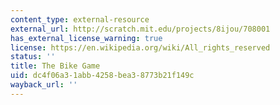 ```yaml
---
content_type: external-resource
external_url: http://scratch.mit.edu/projects/8ijou/708001
has_external_license_warning: true
license: https://en.wikipedia.org/wiki/All_rights_reserved
status: ''
title: The Bike Game
uid: dc4f06a3-1abb-4258-bea3-8773b21f149c
wayback_url: ''
---
```


